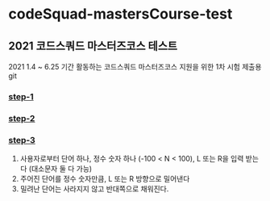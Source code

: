 # codeSquad-mastersCourse-test

## 2021 코드스쿼드 마스터즈코스 테스트

2021 1.4 ~ 6.25 기간 활동하는 코드스쿼드 마스터즈코스 지원을 위한 1차 시험 제출용 git

### [step-1](https://github.com/jjunyjjuny/codeSquad-mastersCourse-1st_test/tree/main/step-1)
### [step-2](https://github.com/jjunyjjuny/codeSquad-mastersCourse-1st_test/tree/main/step-2)
### [step-3](https://github.com/jjunyjjuny/codeSquad-mastersCourse-1st_test/tree/main/step-3)
1. 사용자로부터 단어 하나, 정수 숫자 하나 (-100 &lt; N &lt; 100), L 또는 R을 입력 받는다 (대소문자 둘 다 가능)
2. 주어진 단어를 정수 숫자만큼, L 또는 R 방향으로 밀어낸다
3. 밀려난 단어는 사라지지 않고 반대쪽으로 채워진다.
